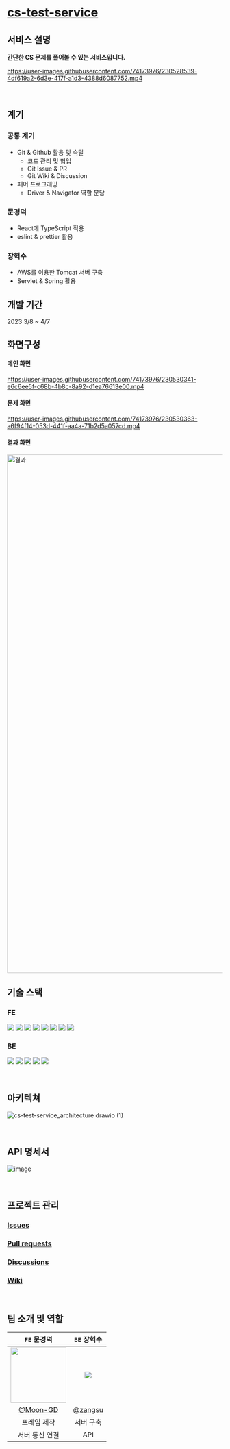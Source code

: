 # <a href="https://cs-test-service.vercel.app/" target="_blank">cs-test-service</a>
## 서비스 설명
**간단한 CS 문제를 풀어볼 수 있는 서비스입니다.**

https://user-images.githubusercontent.com/74173976/230528539-4df619a2-6d3e-417f-a1d3-4388d6087752.mp4

<br>

## 계기

### 공통 계기
- Git & Github 활용 및 숙달
  - 코드 관리 및 협업 
  - Git Issue & PR
  - Git Wiki & Discussion
- 페어 프로그래밍
  - Driver & Navigator 역할 분담

### 문경덕
- React에 TypeScript 적용
- eslint & prettier 활용

### 장혁수
- AWS를 이용한 Tomcat 서버 구축
- Servlet & Spring 활용

## 개발 기간
2023 3/8 ~ 4/7
<br>

## 화면구성
#### 메인 화면

https://user-images.githubusercontent.com/74173976/230530341-e6c6ee5f-c68b-4b8c-8a92-d1ea76613e00.mp4

#### 문제 화면

https://user-images.githubusercontent.com/74173976/230530363-a6f94f14-053d-441f-aa4a-71b2d5a057cd.mp4

#### 결과 화면

<img width="1211" alt="결과" src="https://user-images.githubusercontent.com/74173976/230530386-ae13395c-877d-45f5-8120-57d9130bfdb7.png">

<br>

## 기술 스택
### FE
<img src="https://img.shields.io/badge/React-61DAFB?style=flat&logo=React&logoColor=white"/> <img src="https://img.shields.io/badge/TypeScript-3178C6?style=flat&logo=TypeScript&logoColor=white"/> <img src="https://img.shields.io/badge/JavaScript-F7DF1E?style=flat&logo=JavaScript&logoColor=white"/> <img src="https://img.shields.io/badge/Node.js-339933?style=flat&logo=Node.js&logoColor=white"/> <img src="https://img.shields.io/badge/Sass-CC6699?style=flat&logo=Sass&logoColor=white"/>  <img src="https://img.shields.io/badge/ESLint-4B32C3?style=flat&logo=ESLint&logoColor=white"/> <img src="https://img.shields.io/badge/Prettier-F7B93E?style=flat&logo=Prettier&logoColor=white"/> <img src="https://img.shields.io/badge/JSON-000000?style=flat&logo=JSON&logoColor=white"/>

### BE
<img src="https://img.shields.io/badge/Spring-6DB33F?style=flat&logo=Spring&logoColor=white"/> <img src="https://img.shields.io/badge/Apache Tomcat-F8DC75?style=flat&logo=Apache Tomcat&logoColor=white"/> <img src="https://img.shields.io/badge/Amazon AWS-232F3E?style=flat&logo=Amazon AWS&logoColor=white"/> <img src="https://img.shields.io/badge/Amazon EC2-FF9900?style=flat&logo=Amazon EC2&logoColor=white"/> <img src="https://img.shields.io/badge/FileZilla-BF0000?style=flat&logo=FileZilla&logoColor=white"/>

<br>

## 아키텍쳐
![cs-test-service_architecture drawio (1)](https://user-images.githubusercontent.com/76612738/230532261-f639efe6-9c1a-4360-8ef9-099c732285f9.png)

<br>

## API 명세서
![image](https://user-images.githubusercontent.com/76612738/227775299-1da5f496-9f5c-478b-bc22-6bbd0762692f.png)

<br>


## 프로젝트 관리
### [Issues](https://github.com/zangsu/cs-test-service/issues)
### [Pull requests](https://github.com/zangsu/cs-test-service/pulls)
### [Discussions](https://github.com/zangsu/cs-test-service/discussions)
### [Wiki](https://github.com/zangsu/cs-test-service/wiki)
<br>

## 팀 소개 및 역할
|```FE``` 문경덕|```BE``` 장혁수|
|:-:|:-:|
|<img src="https://user-images.githubusercontent.com/74173976/216749372-fe3715b9-9249-4e89-b43b-3bf8198c9b0b.png" width=130>|<img src="https://user-images.githubusercontent.com/76612738/227775954-b5469ce3-c92d-4b12-a186-5a20547dabbe.png"/>|
|[@Moon-GD](https://github.com/Moon-GD)|[@zangsu](https://github.com/zangsu)|
|프레임 제작|서버 구축|
|서버 통신 연결|API |
